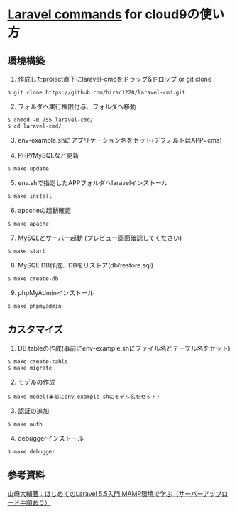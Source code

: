 # [Laravel commands](https://github.com/hirac1220/laravel-cmd.git) for cloud9の使い方

## 環境構築
1. 作成したproject直下にlaravel-cmdをドラッグ&ドロップ or git clone
```
$ git clone https://github.com/hirac1220/laravel-cmd.git
```
2. フォルダへ実行権限付与、フォルダへ移動
```
$ chmod -R 755 laravel-cmd/
$ cd laravel-cmd/
```
3. env-example.shにアプリケーション名をセット(デフォルトはAPP=cms)  

4. PHP/MySQLなど更新
```
$ make update
```
5. env.shで指定したAPPフォルダへlaravelインストール
```
$ make install
```
6. apacheの起動確認
```
$ make apache
```
7. MySQLとサーバー起動 (プレビュー画面確認してください)
```
$ make start
```
8. MySQL DB作成、DBをリストア(db/restore.sql)
```
$ make create-db
```
9. phpMyAdminインストール
```
$ make phpmyadmin
```

## カスタマイズ
1. DB tableの作成(事前にenv-example.shにファイル名とテーブル名をセット)
```
$ make create-table
$ make migrate
```
2. モデルの作成
```
$ make model(事前にenv-example.shにモデル名をセット)
```
3. 認証の追加
```
$ make auth
```

4. debuggerインストール
```
$ make debugger
```

## 参考資料
[山崎大輔著：はじめてのLaravel 5.5入門 MAMP環境で学ぶ（サーバーアップロード手順あり）](https://www.amazon.co.jp/%E3%81%AF%E3%81%98%E3%82%81%E3%81%A6%E3%81%AELaravel-5-6%E5%85%A5%E9%96%80%EF%BC%88%E3%82%B5%E3%83%BC%E3%83%90%E3%83%BC%E3%82%A2%E3%83%83%E3%83%97%E3%83%AD%E3%83%BC%E3%83%89%E6%89%8B%E9%A0%86%E3%81%82%E3%82%8A%EF%BC%89-%E5%B1%B1%E5%B4%8E-%E5%A4%A7%E5%8A%A9-ebook/dp/B06XR2LRZK?ref_=fsclp_pl_dp_3)